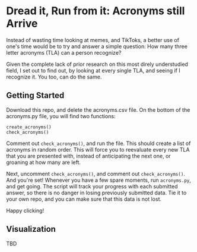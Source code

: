 # Dread it, Run from it: Acronyms still Arrive

Instead of wasting time looking at memes, and TikToks, a better use of one's time would be to try and answer a simple question: How many three letter acronyms (TLA) can a person recognize?

Given the complete lack of prior research on this most direly understudied field, I set out to find out, by looking at every single TLA, and seeing if I recognize it. You too, can do the same. 

## Getting Started

Download this repo, and delete the acronyms.csv file. On the bottom of the acronyms.py file, you will find two functions:

```
create_acronyms()
check_acronyms()
```

Comment out `check_acronyms()`, and run the file. This should create a list of acronyms in random order. This will force you to reevaluate every new TLA that you are presented with, instead of anticipating the next one, or groaning at how many are left.

Next, uncomment `check_acronyms()`, and comment out `check_acronyms()`. And you're set! Whenever you have a few spare moments, run `acronyms.py`, and get going. The script will track your progress with each submitted answer, so there is no danger in losing previously submitted data. Tie it to your own repo, and you can make sure that this data is not lost. 

Happy clicking!

## Visualization

TBD
